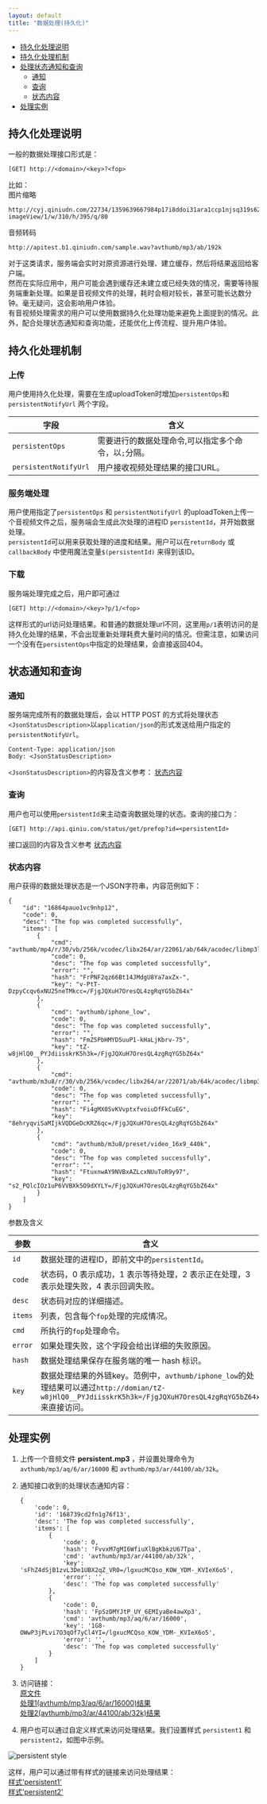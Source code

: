 ```yaml
---
layout: default
title: "数据处理(持久化)"
---
```


- [持久化处理说明](#persistentOps-overall)
- [持久化处理机制](#persistentOps-method)
- [处理状态通知和查询](#persistentOps-status)
    - [通知](#notify)
    - [查询](#status)
    - [状态内容](#status-description)
- [处理实例](#persistentOps-sample)


<a name="persistentOps-overall"></a>

## 持久化处理说明  

一般的数据处理接口形式是：  

    [GET] http://<domain>/<key>?<fop>
    
比如：  
图片缩略

    http://cyj.qiniudn.com/22734/1359639667984p17i8ddoi31ara1ccp1njsq319s62.jpg?imageView/1/w/310/h/395/q/80

音频转码

    http://apitest.b1.qiniudn.com/sample.wav?avthumb/mp3/ab/192k
    
对于这类请求，服务端会实时对原资源进行处理、建立缓存，然后将结果返回给客户端。  
然而在实际应用中，用户可能会遇到缓存还未建立或已经失效的情况，需要等待服务端重新处理。如果是音视频文件的处理，耗时会相对较长，甚至可能长达数分钟。毫无疑问，这会影响用户体验。  
有音视频处理需求的用户可以使用数据持久化处理功能来避免上面提到的情况。此外，配合处理状态通知和查询功能，还能优化上传流程、提升用户体验。  

<a name="persistentOps-method"></a>
## 持久化处理机制  

### 上传  
用户使用持久化处理，需要在生成uploadToken时增加`persistentOps`和 `persistentNotifyUrl` 两个字段。  

字段 | 含义
----- | -------------
`persistentOps` | 需要进行的数据处理命令,可以指定多个命令，以`;`分隔。
`persistentNotifyUrl` | 用户接收视频处理结果的接口URL。

### 服务端处理  
用户使用指定了`persistentOps` 和 `persistentNotifyUrl` 的uploadToken上传一个音视频文件之后，服务端会生成此次处理的进程ID `persistentId`，并开始数据处理。  
`persistentId`可以用来获取处理的进度和结果。用户可以在`returnBody` 或 `callbackBody` 中使用魔法变量`$(persistentId)` 来得到该ID。  

### 下载  
服务端处理完成之后，用户即可通过  

    [GET] http://<domain>/<key>?p/1/<fop>  
    
这样形式的url访问处理结果。和普通的数据处理url不同，这里用`p/1`表明访问的是持久化处理的结果，不会出现重新处理耗费大量时间的情况。但需注意，如果访问一个没有在`persistentOps`中指定的处理结果，会直接返回404。  


<a name="persistentOps-status"></a>
## 状态通知和查询

<a name="notify"></a>
### 通知  
服务端完成所有的数据处理后，会以 HTTP POST 的方式将处理状态`<JsonStatusDescription>`以`application/json`的形式发送给用户指定的`persistentNotifyUrl`。  

    Content-Type: application/json
    Body: <JsonStatusDescription>
	
`<JsonStatusDescription>`的内容及含义参考： [状态内容](#persistentOps-status-description) 

<a name="status"></a>
### 查询  
用户也可以使用`persistentId`来主动查询数据处理的状态。查询的接口为：  

    [GET] http://api.qiniu.com/status/get/prefop?id=<persistentId>  

接口返回的内容及含义参考 [状态内容](#persistentOps-status-description)

<a name="status-description"></a>
### 状态内容  
用户获得的数据处理状态是一个JSON字符串，内容范例如下：  

	{
		"id": "16864pauo1vc9nhp12",
		"code": 0,
		"desc": "The fop was completed successfully",
		"items": [
			{
				"cmd": "avthumb/mp4/r/30/vb/256k/vcodec/libx264/ar/22061/ab/64k/acodec/libmp3lame",
				"code": 0,
				"desc": "The fop was completed successfully",
				"error": "",
				"hash": "FrPNF2qz66Bt14JMdgU8Ya7axZx-",
				"key": "v-PtT-DzpyCcqv6xNU25neTMkcc=/FjgJQXuH7OresQL4zgRqYG5bZ64x"
			},
			{
				"cmd": "avthumb/iphone_low",
				"code": 0,
				"desc": "The fop was completed successfully",
				"error": "",
				"hash": "FmZ5PbHMYD5uuP1-kHaLjKbrv-75",
				"key": "tZ-w8jHlQ0__PYJdiisskrK5h3k=/FjgJQXuH7OresQL4zgRqYG5bZ64x"
			},
			{
				"cmd": "avthumb/m3u8/r/30/vb/256k/vcodec/libx264/ar/22071/ab/64k/acodec/libmp3lame",
				"code": 0,
				"desc": "The fop was completed successfully",
				"error": "",
				"hash": "Fi4gMX0SvKVvptxfvoiuDfFkCuEG",
				"key": "8ehryqviSaMIjkVQDGeDcKRZ6qc=/FjgJQXuH7OresQL4zgRqYG5bZ64x"
			},
			{
				"cmd": "avthumb/m3u8/preset/video_16x9_440k",
				"code": 0,
				"desc": "The fop was completed successfully",
				"error": "",
				"hash": "FtuxnwAY9NVBxAZLcxNUuToR9y97",
				"key": "s2_PQlcIOz1uP6VVBXk5O9dXYLY=/FjgJQXuH7OresQL4zgRqYG5bZ64x"
			}
		]
	}


参数及含义  

参数 | 含义
---- | --------
`id` | 数据处理的进程ID，即前文中的`persistentId`。
`code` | 状态码，0 表示成功，1 表示等待处理，2 表示正在处理，3 表示处理失败，4 表示回调失败。
`desc` | 状态码对应的详细描述。
`items` | 列表，包含每个`fop`处理的完成情况。
`cmd` | 所执行的`fop`处理命令。
`error` | 如果处理失败，这个字段会给出详细的失败原因。
`hash` | 数据处理结果保存在服务端的唯一 hash 标识。
`key` | 数据处理结果的外链key。范例中，`avthumb/iphone_low`的处理结果可以通过`http://domian/tZ-w8jHlQ0__PYJdiisskrK5h3k=/FjgJQXuH7OresQL4zgRqYG5bZ64x`来直接访问。



<a name="persistentOps-sample"></a>
## 处理实例  

1.  上传一个音频文件 **persistent.mp3** ，并设置处理命令为 `avthumb/mp3/aq/6/ar/16000` 和 `avthumb/mp3/ar/44100/ab/32k`。  
2.  通知接口收到的处理状态通知内容：  

        {  
            'code': 0,  
            'id': '168739cd2fn1g76f13',   
            'desc': 'The fop was completed successfully',  
            'items': [  
                {
                    'code': 0, 
                    'hash': 'FvvxM7gMI6WfiuXlBgKbkzU67Tpa', 
                    'cmd': 'avthumb/mp3/ar/44100/ab/32k', 
                    'key': 'sFhZ4dSjB1zvL3De1UBX2qZ_VR0=/lgxucMCQso_KOW_YDM-_KVIeX6o5', 
                    'error': '', 
                    'desc': 'The fop was completed successfully'
                },   
                {
                    'code': 0, 
                    'hash': 'FpSzDMYJtP_UY_6EMIyaBe4awXp3', 
                    'cmd': 'avthumb/mp3/aq/6/ar/16000', 
                    'key': '1G8-OWwP3jPLvi7O3qOf7yCl4YI=/lgxucMCQso_KOW_YDM-_KVIeX6o5', 
                    'error': '', 
                    'desc': 'The fop was completed successfully'
                }  
            ]  
        }  


3.  访问链接：  
[原文件](http://t-test.qiniudn.com/persistent.mp3)  
[处理1(avthumb/mp3/aq/6/ar/16000)结果](http://t-test.qiniudn.com/persistent.mp3?p/1/avthumb/mp3/aq/6/ar/16000)  
[处理2(avthumb/mp3/ar/44100/ab/32k)结果](http://t-test.qiniudn.com/persistent.mp3?p/1/avthumb/mp3/ar/44100/ab/32k)   


4.  用户也可以通过自定义样式来访问处理结果。我们设置样式 `persistent1` 和 `persistent2`，如图中示例。  

![persistent style](http://for-test.qiniudn.com/persistent_style.png)  

这样，用户可以通过带有样式的链接来访问处理结果：  
[样式'persistent1'](http://t-test.qiniudn.com/persistent.mp3-persistent1)  
[样式'persistent2'](http://t-test.qiniudn.com/persistent.mp3-persistent2)  

